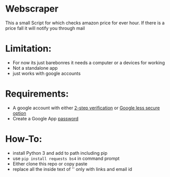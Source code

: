 # Webscraper

This a small Script for which checks amazon price for ever hour.
If there is a price fall it will notify you through mail 

# Limitation:
- For now its just barebonres it needs a computer or a devices for working 
- Not a standalone app
- just works with google accounts


# Requirements:
* A google account with either [2-step verification](https://www.google.com/landing/2step/) or [Google less secure option](https://myaccount.google.com/lesssecureapps)
* Create a Google App [password](https://myaccount.google.com/apppasswords)

# How-To:
- install Python 3  and add to path including pip
- use `pip install requests bs4` in command prompt 
- Either clone this repo or copy paste 
- replace all the inside text of ''  only with links and email id
